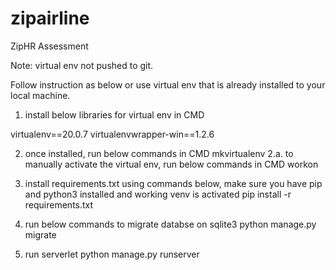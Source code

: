 # zipairline
ZipHR Assessment 


Note: virtual env not pushed to git. 

Follow instruction as below or use virtual env that is already installed to your local machine.

1. install below libraries for virtual env in CMD 

  virtualenv==20.0.7
  virtualenvwrapper-win==1.2.6

2. once installed, run below commands in CMD
  mkvirtualenv <your choice of virtual env name>
  2.a. to manually activate the virtual env, run below commands in CMD
    workon <your virtual env name created>

3. install requirements.txt using commands below, make sure you have pip and python3 installed and working venv is activated
  pip install -r requirements.txt
  
4. run below commands to migrate databse on sqlite3
  python manage.py migrate
  
5. run serverlet
  python manage.py runserver
